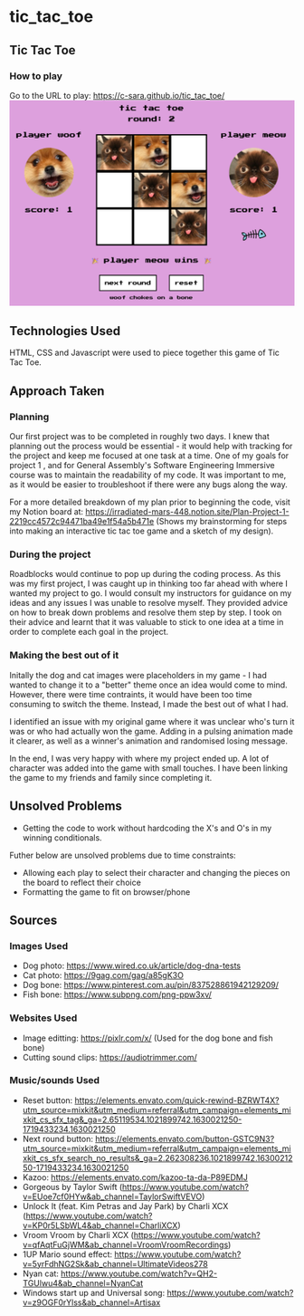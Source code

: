 # tic_tac_toe

## Tic Tac Toe
### How to play
Go to the URL to play: https://c-sara.github.io/tic_tac_toe/ 
![tic-tac-toe-screenshot](/tic-tac-toe.png "Tic Tac Toe")

## Technologies Used
HTML, CSS and Javascript were used to piece together this game of Tic Tac Toe.

## Approach Taken
### Planning
Our first project was to be completed in roughly two days. I knew that planning out the process would be essential - it would help with tracking for the project and keep me focused at one task at a time. One of my goals for project 1 , and for General Assembly's Software Engineering Immersive course was to maintain the readability of my code. It was important to me, as it would be easier to troubleshoot if there were any bugs along the way.

For a more detailed breakdown of my plan prior to beginning the code, visit my Notion board at: https://irradiated-mars-448.notion.site/Plan-Project-1-2219cc4572c94471ba49e1f54a5b471e (Shows my brainstorming for steps into making an interactive tic tac toe game and a sketch of my design).

### During the project
Roadblocks would continue to pop up during the coding process. As this was my first project, I was caught up in thinking too far ahead with where I wanted my project to go. I would consult my instructors for guidance on my ideas and any issues I was unable to resolve myself. They provided advice on how to break down problems and resolve them step by step. I took on their advice and learnt that it was valuable to stick to one idea at a time in order to complete each goal in the project.

### Making the best out of it
Initally the dog and cat images were placeholders in my game - I had wanted to change it to a "better" theme once an idea would come to mind. However, there were time contraints, it would have been too time consuming to switch the theme. Instead, I made the best out of what I had. 

I identified an issue with my original game where it was unclear who's turn it was or who had actually won the game. Adding in a pulsing animation made it clearer, as well as a winner's animation and randomised losing message.

In the end, I was very happy with where my project ended up. A lot of character was added into the game with small touches. I have been linking the game to my friends and family since completing it.

## Unsolved Problems
* Getting the code to work without hardcoding the X's and O's in my winning conditionals.

Futher below are unsolved problems due to time constraints:
* Allowing each play to select their character and changing the pieces on the board to reflect their choice
* Formatting the game to fit on browser/phone 

## Sources
### Images Used
* Dog photo: https://www.wired.co.uk/article/dog-dna-tests
* Cat photo: https://9gag.com/gag/a85gK3O
* Dog bone: https://www.pinterest.com.au/pin/837528861942129209/ 
* Fish bone: https://www.subpng.com/png-ppw3xv/

### Websites Used
* Image editting: https://pixlr.com/x/ (Used for the dog bone and fish bone)
* Cutting sound clips: https://audiotrimmer.com/ 

### Music/sounds Used
* Reset button: https://elements.envato.com/quick-rewind-BZRWT4X?utm_source=mixkit&utm_medium=referral&utm_campaign=elements_mixkit_cs_sfx_tag&_ga=2.65119534.1021899742.1630021250-1719433234.1630021250 
* Next round button: https://elements.envato.com/button-GSTC9N3?utm_source=mixkit&utm_medium=referral&utm_campaign=elements_mixkit_cs_sfx_search_no_results&_ga=2.262308236.1021899742.1630021250-1719433234.1630021250
* Kazoo: https://elements.envato.com/kazoo-ta-da-P89EDMJ
* Gorgeous by Taylor Swift (https://www.youtube.com/watch?v=EUoe7cf0HYw&ab_channel=TaylorSwiftVEVO)
* Unlock It (feat. Kim Petras and Jay Park) by Charli XCX (https://www.youtube.com/watch?v=KP0r5LSbWL4&ab_channel=CharliXCX)
* Vroom Vroom by Charli XCX (https://www.youtube.com/watch?v=qfAqtFuGjWM&ab_channel=VroomVroomRecordings)
* 1UP Mario sound effect: https://www.youtube.com/watch?v=5yrFdhNG2Sk&ab_channel=UltimateVideos278 
* Nyan cat: https://www.youtube.com/watch?v=QH2-TGUlwu4&ab_channel=NyanCat 
* Windows start up and Universal song: https://www.youtube.com/watch?v=z9OGF0rYlss&ab_channel=Artisax 


